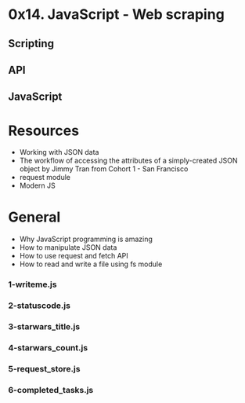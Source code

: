 # 0x14. JavaScript - Web scraping
## Scripting
## API
## JavaScript

# Resources
* Working with JSON data
* The workflow of accessing the attributes of a simply-created JSON object by Jimmy Tran from Cohort 1 - San Francisco
* request module
* Modern JS

# General
* Why JavaScript programming is amazing
* How to manipulate JSON data
* How to use request and fetch API
* How to read and write a file using fs module

### 1-writeme.js
### 2-statuscode.js
### 3-starwars_title.js
### 4-starwars_count.js
### 5-request_store.js
### 6-completed_tasks.js
